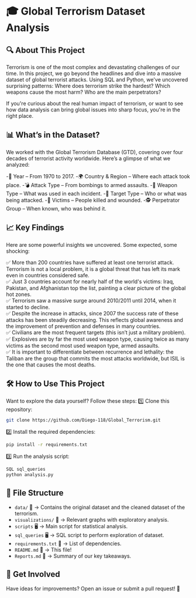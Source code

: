 # 🎓 Global Terrorism Dataset Analysis

## 🔍 About This Project
Terrorism is one of the most complex and devastating challenges of our time. In this project, we go beyond the headlines and dive into a massive dataset of global terrorist attacks. Using SQL and Python, we've uncovered surprising patterns: Where does terrorism strike the hardest? Which weapons cause the most harm? Who are the main perpetrators?

If you're curious about the real human impact of terrorism, or want to see how data analysis can bring global issues into sharp focus, you're in the right place.

## 📊 What’s in the Dataset?
We worked with the Global Terrorism Database (GTD), covering over four decades of terrorist activity worldwide. Here’s a glimpse of what we analyzed:

-📅 Year – From 1970 to 2017.
-🌍 Country & Region – Where each attack took place.
-💣 Attack Type – From bombings to armed assaults.
-🔫 Weapon Type – What was used in each incident.
-🎯 Target Type – Who or what was being attacked.
-🧨 Victims – People killed and wounded.
-🕵️ Perpetrator Group – When known, who was behind it.

## 📈 Key Findings
Here are some powerful insights we uncovered. Some expected, some shocking:

✅ More than 200 countries have suffered at least one terrorist attack. Terrorism is not a local problem, it is a global threat that has left its mark even in countries considered safe.  
✅ Just 3 countries account for nearly half of the world's victims: Iraq, Pakistan, and Afghanistan top the list, painting a clear picture of the global hot zones.  
✅ Terrorism saw a massive surge around 2010/2011 until 2014, when it started to decline.  
✅ Despite the increase in attacks, since 2007 the success rate of these attacks has been steadily decreasing. This reflects global awareness and the improvement of prevention and defenses in many countries.  
✅ Civilians are the most frequent targets (this isn’t just a military problem).  
✅ Explosives are by far the most used weapon type, causing twice as many victims as the second most used weapon type, armed assaults.  
✅ It is important to differentiate between recurrence and lethality: the Taliban are the group that commits the most attacks worldwide, but ISIL is the one that causes the most deaths.  

## 🛠 How to Use This Project
Want to explore the data yourself? Follow these steps:
1️⃣ Clone this repository:
   ```bash
   git clone https://github.com/Diego-118/Global_Terrorism.git
   ```
2️⃣ Install the required dependencies:
   ```bash
   pip install -r requirements.txt
   ```
3️⃣ Run the analysis script:
   ```bash
   SQL sql_queries
   python analysis.py
   ```

## 📂 File Structure
- `data/` 📁 → Contains the original dataset and the cleaned dataset of the terrorism.
- `visualizations/` 📒 → Relevant graphs with exploratory analysis.
- `scripts` 🖥️ → Main script for statistical analysis.
- `sql_queries` 🖥️ → SQL script to perform exploration of dataset.
- `requirements.txt` 📜 → List of dependencies.
- `README.md` 📖 → This file!
- `Reports.md` 📄 → Summary of our key takeaways.

## 🙌 Get Involved
Have ideas for improvements? Open an issue or submit a pull request! 🚀
